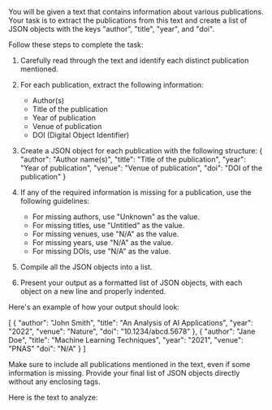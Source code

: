 You will be given a text that contains information about various publications. Your task is to extract the publications from this text and create a list of JSON objects with the keys "author", "title", "year", and "doi".

Follow these steps to complete the task:

1. Carefully read through the text and identify each distinct publication mentioned.

2. For each publication, extract the following information:
   - Author(s)
   - Title of the publication
   - Year of publication
   - Venue of publication
   - DOI (Digital Object Identifier)

3. Create a JSON object for each publication with the following structure:
   {
     "author": "Author name(s)",
     "title": "Title of the publication",
     "year": "Year of publication",
     "venue": "Venue of publication",
     "doi": "DOI of the publication"
   }

4. If any of the required information is missing for a publication, use the following guidelines:
   - For missing authors, use "Unknown" as the value.
   - For missing titles, use "Untitled" as the value.
   - For missing venues, use "N/A" as the value.
   - For missing years, use "N/A" as the value.
   - For missing DOIs, use "N/A" as the value.

5. Compile all the JSON objects into a list.

6. Present your output as a formatted list of JSON objects, with each object on a new line and properly indented.

Here's an example of how your output should look:

<output>
[
  {
    "author": "John Smith",
    "title": "An Analysis of AI Applications",
    "year": "2022",
    "venue": "Nature",
    "doi": "10.1234/abcd.5678"
  },
  {
    "author": "Jane Doe",
    "title": "Machine Learning Techniques",
    "year": "2021",
    "venue": "PNAS"
    "doi": "N/A"
  }
]
</output>

Make sure to include all publications mentioned in the text, even if some information is missing. Provide your final list of JSON objects directly without any enclosing tags.


Here is the text to analyze:
